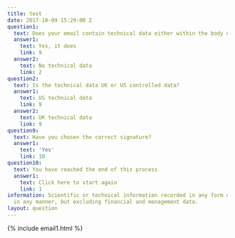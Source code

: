 ```yaml
---
title: test
date: 2017-10-09 15:29:00 Z
question1:
  text: Does your email contain technical data either within the body or as an attachment?
  answer1:
    text: Yes, it does
    link: 9
  answer2:
    text: No technical data
    link: 2
question2:
  text: Is the technical data UK or US controlled data?
  answer1:
    text: US technical data
    link: 9
  answer2:
    text: UK technical data
    link: 9
question9:
  text: Have you chosen the correct signature?
  answer1:
    text: 'Yes'
    link: 10
question10:
  text: You have reached the end of this process
  answer1:
    text: Click here to start again
    link: 1
information: Scientific or technical information recorded in any form or presented
  in any manner, but excluding financial and management data.
layout: question
---
```


{% include email1.html %} 